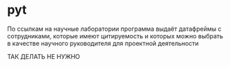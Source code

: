 # pyt

По ссылкам на научные лаборатории программа выдаёт датафреймы с сотрудниками, которые имеют цитируемость и которых можно выбрать в качестве научного руководителя для проектной деятельности

ТАК ДЕЛАТЬ НЕ НУЖНО
